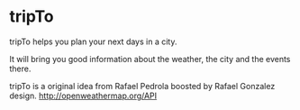 tripTo
======
tripTo helps you plan your next days in a city. 

It will bring you good information about the weather, the city and the events there.


tripTo is a original idea from Rafael Pedrola boosted by Rafael Gonzalez design. 
http://openweathermap.org/API
